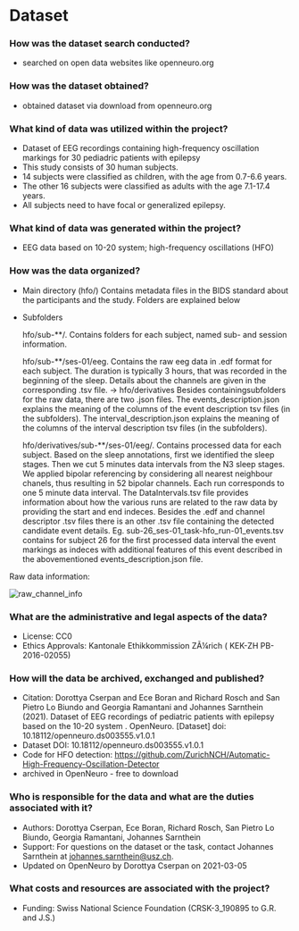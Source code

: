 # Dataset 

### How was the dataset search conducted?

 - searched on open data websites like openneuro.org

### How was the dataset obtained?

 - obtained dataset via download from openneuro.org

### What kind of data was utilized within the project?

 - Dataset of EEG recordings containing high-frequency oscillation markings for 30 pediadric patients with epilepsy
 - This study consists of 30 human subjects. 
 - 14 subjects were classified as children, with the age from 0.7-6.6 years. 
 - The other 16 subjects were classified as adults with the age 7.1-17.4 years. 
 - All subjects need to have focal or generalized epilepsy.

### What kind of data was generated within the project?
 
 - EEG data based on 10-20 system; high-frequency oscillations (HFO)
### How was the data organized?
 
 * Main directory (hfo/)
    Contains metadata files in the BIDS standard about the participants and the study. Folders are explained below

 * Subfolders
 
      hfo/sub-**/.
  Contains folders for each subject, named sub-<subject number> and session information.
  
   hfo/sub-**/ses-01/eeg.
  Contains the raw eeg data in .edf format for each subject. The duration is typically 3 hours, that was recorded in the beginning of the sleep. Details about the    channels are given in the corresponding .tsv file. 
  -> hfo/derivatives
  Besides containingsubfolders for the raw data, there are two .json files. The events_description.json explains the meaning of the columns of the event description tsv files (in the subfolders).
  The interval_description.json explains the meaning of the columns of the interval description tsv files (in the subfolders).

   hfo/derivatives/sub-**/ses-01/eeg/.
  Contains processed data for each subject. Based on the sleep annotations, first we identified the sleep stages. Then we cut 5 minutes data intervals from the N3 sleep stages. We applied bipolar referencing by considering all nearest neighbour chanels, thus resulting in 52 bipolar channels. Each run corresponds to one 5 minute data interval. The DataIntervals.tsv file provides information about how the various runs are related to the raw data by providing the start and end indeces. Besides the .edf and channel descriptor .tsv files there is an other .tsv file containing the detected candidate event details. Eg. sub-26_ses-01_task-hfo_run-01_events.tsv contains for subject 26 for the first processed data interval the event markings as indeces with additional features of this event described in the abovementioned events_description.json file.

 
Raw data information:
 
![raw_channel_info](https://user-images.githubusercontent.com/82948946/126980801-649e12df-8365-4b4c-b603-2cda5594e1f6.PNG)


### What are the administrative and legal aspects of the data?
- License: CC0
- Ethics Approvals: Kantonale Ethikkommission ZÃ¼rich ( KEK-ZH PB-2016-02055)

### How will the data be archived, exchanged and published?
- Citation: Dorottya Cserpan and Ece Boran and Richard Rosch and San Pietro Lo Biundo and Georgia Ramantani and Johannes Sarnthein (2021). Dataset of EEG recordings of pediatric patients with epilepsy based on the 10-20 system . OpenNeuro. [Dataset] doi: 10.18112/openneuro.ds003555.v1.0.1
- Dataset DOI: 10.18112/openneuro.ds003555.v1.0.1
- Code for HFO detection: https://github.com/ZurichNCH/Automatic-High-Frequency-Oscillation-Detector
- archived in OpenNeuro - free to download 

### Who is responsible for the data and what are the duties associated with it?
- Authors: Dorottya Cserpan, Ece Boran, Richard Rosch, San Pietro Lo Biundo, Georgia Ramantani, Johannes Sarnthein
- Support: For questions on the dataset or the task, contact Johannes Sarnthein at johannes.sarnthein@usz.ch.
- Updated on OpenNeuro by Dorottya Cserpan on 2021-03-05 

### What costs and resources are associated with the project?
- Funding: Swiss National Science Foundation (CRSK-3_190895 to G.R. and J.S.)
